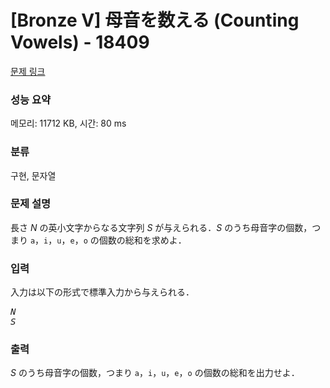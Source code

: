 # [Bronze V] 母音を数える (Counting Vowels) - 18409 

[문제 링크](https://www.acmicpc.net/problem/18409) 

### 성능 요약

메모리: 11712 KB, 시간: 80 ms

### 분류

구현, 문자열

### 문제 설명

<p>長さ <var>N</var> の英小文字からなる文字列 <var>S</var> が与えられる．<var>S</var> のうち母音字の個数，つまり <code>a</code>，<code>i</code>，<code>u</code>，<code>e</code>，<code>o</code> の個数の総和を求めよ．</p>

### 입력 

 <p>入力は以下の形式で標準入力から与えられる．</p>

<pre><var>N</var>
<var>S</var></pre>

### 출력 

 <p><var>S</var> のうち母音字の個数，つまり <code>a</code>，<code>i</code>，<code>u</code>，<code>e</code>，<code>o</code> の個数の総和を出力せよ．</p>

